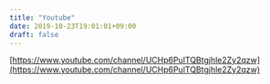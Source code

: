 ```yaml
---
title: "Youtube"
date: 2019-10-23T19:01:01+09:00
draft: false
---
```


[https://www.youtube.com/channel/UCHp6PulTQBtgjhle2Zy2qzw](https://www.youtube.com/channel/UCHp6PulTQBtgjhle2Zy2qzw)